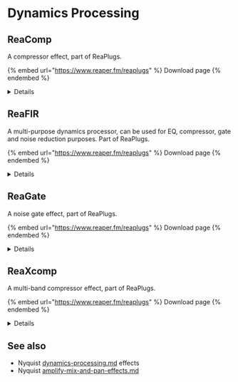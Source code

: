 # Dynamics Processing

## ReaComp

A compressor effect, part of ReaPlugs.

{% embed url="https://www.reaper.fm/reaplugs" %}
Download page
{% endembed %}

<details>

<summary>Details</summary>

Copyright (C) 2006-2016, Cockos Incorporated VST PlugIn Technology by Steinberg Media Technologies GmbH

Information From the vendor:

* Ultra-configurable compressor
* Soft knee support
* Sidechain filters, sidechain inputs
* Feedback compression mode
* Program dependent auto-release mode
* Variable RMS size
* Oversampling antialias modes (with optional limiting)
* Optional make-up gain
* Optional lookahead
* Wet/dry mix
* Low CPU use
* Useful metering

![](../.gitbook/assets/reacomp.png)

</details>

## ReaFIR

A multi-purpose dynamics processor, can be used for EQ, compressor, gate and noise reduction purposes. Part of ReaPlugs.

{% embed url="https://www.reaper.fm/reaplugs" %}
Download page
{% endembed %}

<details>

<summary>Details</summary>

Copyright (C) 2006-2016, Cockos Incorporated VST PlugIn Technology by Steinberg Media Technologies GmbH

Information from the vendor:

* FFT based dynamics processor
* Supports FFT sizes of 128-32768
* Useful in/out frequency response display
* Supports defining response curves both using any number of points, or freehand mouse
* EQ - can be used as a linear phase mastering EQ, or as a super-effective surgical EQ
* Compressor - can compress at a fixed ratio with a per-band threshold
* Gate - can gate with per-band threshold
* Subtract - can build noise profiles and subtract noise from the signal

![](../.gitbook/assets/reafir.png)

</details>

## ReaGate

A noise gate effect, part of ReaPlugs.

{% embed url="https://www.reaper.fm/reaplugs" %}
Download page
{% endembed %}

<details>

<summary>Details</summary>

Copyright (C) 2006-2016, Cockos Incorporated VST PlugIn Technology by Steinberg Media Technologies GmbH

Information From the vendor:

* Ultra-configurable gate
* Sidechain filters, sidechain input
* Lookahead for pre-open
* Hold control
* Hysteresis control
* Variable RMS size
* Can send MIDI events on gate open/close
* Wet/dry mix, noise mix (can add noise when gate is open)

![](../.gitbook/assets/reagate.png)

</details>

## ReaXcomp



A multi-band compressor effect, part of ReaPlugs.

{% embed url="https://www.reaper.fm/reaplugs" %}
Download page
{% endembed %}

<details>

<summary>Details</summary>

Copyright (C) 2006-2016, Cockos Incorporated VST PlugIn Technology by Steinberg Media Technologies GmbH

Information From the vendor:

* Unlimited band compressor
* Great metering per band
* Fantastic sounding filters
* Solo current band mode
* Tons of controls per band (ratio, threshold, knee, attack, release, makeup, program dependent release, feedback detector, RMS size)
* Adjusting bands in graph is easy (modifiers to change ratio, gain, etc)

![](../.gitbook/assets/reaxcomp.png)

</details>

## See also

* Nyquist [dynamics-processing.md](../nyquist-plugins/effect-plugins/dynamics-processing.md "mention") effects
* Nyquist [amplify-mix-and-pan-effects.md](../nyquist-plugins/effect-plugins/amplify-mix-and-pan-effects.md "mention")

